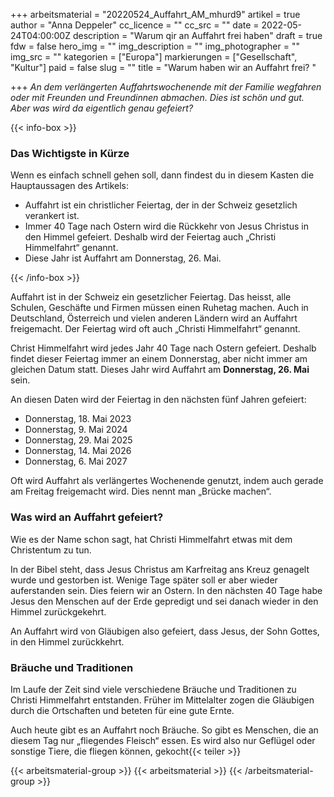 +++
arbeitsmaterial = "20220524_Auffahrt_AM_mhurd9"
artikel = true
author = "Anna Deppeler"
cc_licence = ""
cc_src = ""
date = 2022-05-24T04:00:00Z
description = "Warum qir an Auffahrt frei haben"
draft = true
fdw = false
hero_img = ""
img_description = ""
img_photographer = ""
img_src = ""
kategorien = ["Europa"]
markierungen = ["Gesellschaft", "Kultur"]
paid = false
slug = ""
title = "Warum haben wir an Auffahrt frei? "

+++
_An dem verlängerten Auffahrtswochenende mit der Familie wegfahren oder mit Freunden und Freundinnen abmachen. Dies ist schön und gut. Aber was wird da eigentlich genau gefeiert?_

{{< info-box >}} <h3>Das Wichtigste in Kürze</h3>

<p>Wenn es einfach schnell gehen soll, dann findest du in diesem Kasten die Hauptaussagen des Artikels:</p>

<ul>

<li>Auffahrt ist ein christlicher Feiertag, der in der Schweiz gesetzlich verankert ist.</li>

<li>Immer 40 Tage nach Ostern wird die Rückkehr von Jesus Christus in den Himmel gefeiert. Deshalb wird der Feiertag auch „Christi Himmelfahrt“ genannt.</li>

<li>Diese Jahr ist Auffahrt am Donnerstag, 26. Mai.</li>

</ul> {{< /info-box >}}

Auffahrt ist in der Schweiz ein gesetzlicher Feiertag. Das heisst, alle Schulen, Geschäfte und Firmen müssen einen Ruhetag machen. Auch in Deutschland, Österreich und vielen anderen Ländern wird an Auffahrt freigemacht. Der Feiertag wird oft auch „Christi Himmelfahrt“ genannt.

Christ Himmelfahrt wird jedes Jahr 40 Tage nach Ostern gefeiert. Deshalb findet dieser Feiertag immer an einem Donnerstag, aber nicht immer am gleichen Datum statt. Dieses Jahr wird Auffahrt am **Donnerstag, 26. Mai** sein.

An diesen Daten wird der Feiertag in den nächsten fünf Jahren gefeiert:

* Donnerstag, 18. Mai 2023
* Donnerstag, 9. Mai 2024
* Donnerstag, 29. Mai 2025
* Donnerstag, 14. Mai 2026
* Donnerstag, 6. Mai 2027

Oft wird Auffahrt als verlängertes Wochenende genutzt, indem auch gerade am Freitag freigemacht wird. Dies nennt man „Brücke machen“.

### Was wird an Auffahrt gefeiert?

Wie es der Name schon sagt, hat Christi Himmelfahrt etwas mit dem Christentum zu tun.

In der Bibel steht, dass Jesus Christus am Karfreitag ans Kreuz genagelt wurde und gestorben ist. Wenige Tage später soll er aber wieder auferstanden sein. Dies feiern wir an Ostern. In den nächsten 40 Tage habe Jesus den Menschen auf der Erde gepredigt und sei danach wieder in den Himmel zurückgekehrt.

An Auffahrt wird von Gläubigen also gefeiert, dass Jesus, der Sohn Gottes, in den Himmel zurückkehrt.

### Bräuche und Traditionen

Im Laufe der Zeit sind viele verschiedene Bräuche und Traditionen zu Christi Himmelfahrt entstanden. Früher im Mittelalter zogen die Gläubigen durch die Ortschaften und beteten für eine gute Ernte.

Auch heute gibt es an Auffahrt noch Bräuche. So gibt es Menschen, die an diesem Tag nur „fliegendes Fleisch“ essen. Es wird also nur Geflügel oder sonstige Tiere, die fliegen können, gekocht{{< teiler >}}

{{< arbeitsmaterial-group >}}
{{< arbeitsmaterial >}}
{{< /arbeitsmaterial-group >}}
